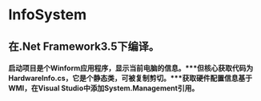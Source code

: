 # InfoSystem

## 在.Net Framework3.5下编译。
#### 启动项目是个Winform应用程序，显示当前电脑的信息。***但核心获取代码为HardwareInfo.cs，它是个静态类，可被复制剪切。***获取硬件配置信息基于WMI，在Visual Studio中添加System.Management引用。
